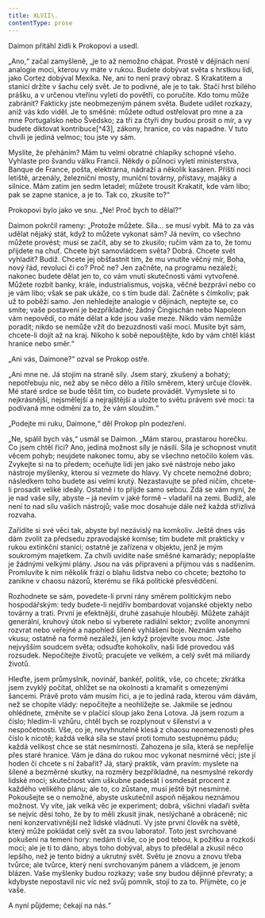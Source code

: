 ```yaml
---
title: XLVII\.
contentType: prose
---
```


<section>

Daimon přitáhl židli k Prokopovi a usedl.

„Ano,“ začal zamyšleně, „je to až nemožno chápat. Prostě v dějinách není analogie moci, kterou vy máte v rukou. Budete dobývat světa s hrstkou lidí, jako Cortez dobýval Mexika. Ne, ani to není pravý obraz. S Krakatitem a stanicí držíte v šachu celý svět. Je to podivné, ale je to tak. Stačí hrst bílého prášku, a v určenou vteřinu vyletí do povětří, co poručíte. Kdo tomu může zabránit? Fakticky jste neobmezeným pánem světa. Budete udílet rozkazy, aniž vás kdo viděl. Je to směšné: můžete odtud ostřelovat pro mne a za mne Portugalsko nebo Švédsko; za tři za čtyři dny budou prosit o mír, a vy budete diktovat kontribuce[^43], zákony, hranice, co vás napadne. V tuto chvíli je jediná velmoc; tou jste vy sám.

Myslíte, že přeháním? Mám tu velmi obratné chlapíky schopné všeho. Vyhlaste pro švandu válku Francii. Někdy o půlnoci vyletí ministerstva, Banque de France, pošta, elektrárna, nádraží a několik kasáren. Příští noci letiště, arzenály, železniční mosty, muniční továrny, přístavy, majáky a silnice. Mám zatím jen sedm letadel; můžete trousit Krakatit, kde vám libo; pak se zapne stanice, a je to. Tak co, zkusíte to?“

Prokopovi bylo jako ve snu. „Ne! Proč bych to dělal?“

Daimon pokrčil rameny: „Protože můžete. Síla… se musí vybít. Má to za vás udělat nějaký stát, když to můžete vykonat sám? Já nevím, co všechno můžete provést; musí se začít, aby se to zkusilo; ručím vám za to, že tomu přijdete na chuť. Chcete být samovládcem světa? Dobrá. Chcete svět vyhladit? Budiž. Chcete jej obšťastnit tím, že mu vnutíte věčný mír, Boha, nový řád, revoluci či co? Proč ne? Jen začněte, na programu nezáleží; nakonec budete dělat jen to, co vám vnutí skutečnosti vámi vytvořené. Můžete rozbít banky, krále, industrialismus, vojska, věčné bezpráví nebo co je vám libo; však se pak ukáže, co s tím bude dál. Začněte s čímkoliv; pak už to poběží samo. Jen nehledejte analogie v dějinách, neptejte se, co smíte; vaše postavení je bezpříkladné; žádný Čingischán nebo Napoleon vám nepovědí, co máte dělat a kde jsou vaše meze. Nikdo vám nemůže poradit; nikdo se nemůže vžít do bezuzdnosti vaší moci. Musíte být sám, chcete-li dojít až na kraj. Nikoho k sobě nepouštějte, kdo by vám chtěl klást hranice nebo směr.“

„Ani vás, Daimone?“ ozval se Prokop ostře.

„Ani mne ne. Já stojím na straně síly. Jsem starý, zkušený a bohatý; nepotřebuju nic, než aby se něco dělo a řítilo směrem, který určuje člověk. Mé staré srdce se bude těšit tím, co budete provádět. Vymyslete si to nejkrásnější, nejsmělejší a nejrajštější a uložte to světu právem své moci: ta podívaná mne odmění za to, že vám sloužím.“

„Podejte mi ruku, Daimone,“ děl Prokop pln podezření.

„Ne, spálil bych vás,“ usmál se Daimon. „Mám starou, prastarou horečku. Co jsem chtěl říci? Ano, jediná možnost síly je násilí. Síla je schopnost vnutit věcem pohyb; neujdete nakonec tomu, aby se všechno netočilo kolem vás. Zvykejte si na to předem; oceňujte lidi jen jako své nástroje nebo jako nástroje myšlenky, kterou si vezmete do hlavy. Vy chcete nemožné dobro; následkem toho budete asi velmi krutý. Nezastavujte se před ničím, chcete-li prosadit veliké ideály. Ostatně i to přijde samo sebou. Zdá se vám nyní, že je nad vaše síly, abyste – já nevím v jaké formě – vladařil na zemi. Budiž, ale není to nad sílu vašich nástrojů; vaše moc dosahuje dále než každá střízlivá rozvaha.

Zařídíte si své věci tak, abyste byl nezávislý na komkoliv. Ještě dnes vás dám zvolit za předsedu zpravodajské komise; tím budete mít prakticky v rukou extinkční stanici; ostatně je zařízena v objektu, jenž je mým soukromým majetkem. Za chvíli uvidíte naše směšné kamarády; nepoplašte je žádnými velkými plány. Jsou na vás připraveni a přijmou vás s nadšením. Promluvíte k nim několik frází o blahu lidstva nebo co chcete; beztoho to zanikne v chaosu názorů, kterému se říká politické přesvědčení.

Rozhodnete se sám, povedete-li první rány směrem politickým nebo hospodářským: tedy budete-li nejdřív bombardovat vojanské objekty nebo továrny a trati. První je efektnější, druhé zasahuje hlouběji. Můžete zahájit generální, kruhový útok nebo si vyberete radiální sektor; zvolíte anonymní rozvrat nebo veřejné a napohled šílené vyhlášení boje. Neznám vašeho vkusu; ostatně na formě nezáleží, jen když projevíte svou moc. Jste nejvyšším soudcem světa; odsuďte kohokoliv, naši lidé provedou váš rozsudek. Nepočítejte životů; pracujete ve velkém, a celý svět má miliardy životů.

Hleďte, jsem průmyslník, novinář, bankéř, politik, vše, co chcete; zkrátka jsem zvyklý počítat, ohlížet se na okolnosti a kramařit s omezenými šancemi. Právě proto vám musím říci, a je to jediná rada, kterou vám dávám, než se chopíte vlády: nepočítejte a neohlížejte se. Jakmile se jednou ohlédnete, změníte se v plačící sloup jako žena Lotova. Já jsem rozum a číslo; hledím-li vzhůru, chtěl bych se rozplynout v šílenství a v nespočetnosti. Vše, co je, nevyhnutelně klesá z chaosu neomezenosti přes číslo k nicotě; každá velká síla se staví proti tomuto sestupnému pádu; každá velikost chce se stát nesmírností. Zahozena je síla, která se nepřelije přes staré hranice. Vám je dána do rukou moc vykonat nesmírné věci; jste jí hoden či chcete s ní žabařit? Já, starý praktik, vám pravím: myslete na šílené a bezměrné skutky, na rozměry bezpříkladné, na nesmyslné rekordy lidské moci; skutečnost vám uškubne padesát i osmdesát procent z každého velikého plánu; ale to, co zůstane, musí ještě být nesmírné. Pokoušejte se o nemožné, abyste uskutečnil aspoň nějakou neznámou možnost. Vy víte, jak velká věc je experiment; dobrá, všichni vladaři světa se nejvíc děsí toho, že by to měli zkusit jinak, neslýchaně a obráceně; nic není konzervativnější než lidské vládnutí. Vy jste první člověk na světě, který může pokládat celý svět za svou laboratoř. Toto jest svrchované pokušení na temeni hory: nedám ti vše, co je pod tebou, k požitku a rozkoši moci; ale je ti to dáno, abys toho dobýval, abys to předělal a zkusil něco lepšího, než je tento bídný a ukrutný svět. Světu je znovu a znovu třeba tvůrce; ale tvůrce, který není svrchovaným pánem a vládcem, je jenom blázen. Vaše myšlenky budou rozkazy; vaše sny budou dějinné převraty; a kdybyste nepostavil nic víc než svůj pomník, stojí to za to. Přijměte, co je vaše.

A nyní půjdeme; čekají na nás.“

</section>
